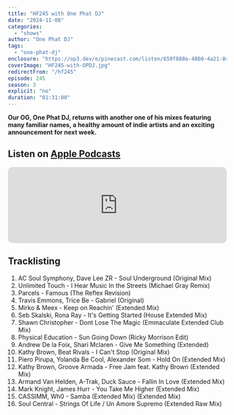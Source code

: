 ```yaml
---
title: "HF245 with One Phat DJ"
date: "2024-11-08"
categories:
  - "shows"
author: "One Phat DJ"
tags:
  - "one-phat-dj"
enclosure: "https://op3.dev/e/pinecast.com/listen/659f880a-4860-4a21-84b2-98742c9dbf5a.mp3?source=rss&ext=asset.mp3 109362819 audio/mpeg"
coverImage: "HF245-with-OPDJ.jpg"
redirectFrom: "/hf245"
episode: 245
season: 3
explicit: "no"
duration: "01:31:00"
---
```


**Our OG, One Phat DJ, returns with another one of his mixes featuring many familiar names, a healthy amount of indie artists and an exciting announcement for next week.**

## Listen on [Apple Podcasts](https://podcasts.apple.com/gb/podcast/hf245-with-one-phat-dj-8-nov-2024/id355833875?i=1000676165539)

<iframe allow="autoplay *; encrypted-media *; fullscreen *; clipboard-write" frameborder="0" height="175" style="width:100%;max-width:660px;overflow:hidden;border-radius:10px;" sandbox="allow-forms allow-popups allow-same-origin allow-scripts allow-storage-access-by-user-activation allow-top-navigation-by-user-activation" src="https://embed.podcasts.apple.com/gb/podcast/hf245-with-one-phat-dj-8-nov-2024/id355833875?i=1000676165539"></iframe>

## Tracklisting 

1. AC Soul Symphony, Dave Lee ZR - Soul Underground (Original Mix)
2. Unlimited Touch - I Hear Music In the Streets (Michael Gray Remix)
3. Parcels - Famous (The Reflex Revision)
4. Travis Emmons, Trice Be - Gabriel (Original)
5. Mirko & Meex - Keep on Reachin' (Extended Mix)
6. Seb Skalski, Rona Ray - It's Getting Started (House Extended Mix)
7. Shawn Christopher - Dont Lose The Magic (Emmaculate Extended Club Mix)
8. Physical Education - Sun Going Down (Ricky Morrison Edit)
9. Andrew De la Foix, Shari Mclaren - Give Me Something (Extended)
10. Kathy Brown, Beat Rivals - I Can't Stop (Original Mix)
11. Piero Pirupa, Yolanda Be Cool, Alexander Som - Hold On (Extended Mix)
12. Kathy Brown, Groove Armada - Free Jam feat. Kathy Brown (Extended Mix)
13. Armand Van Helden, A-Trak, Duck Sauce - Fallin In Love (Extended Mix)
14. Mark Knight, James Hurr - You Take Me Higher (Extended Mix)
15. CASSIMM, Wh0 - Samba (Extended Mix) (Extended Mix)
16. Soul Central - Strings Of Life / Un Amore Supremo (Extended Raw Mix)
